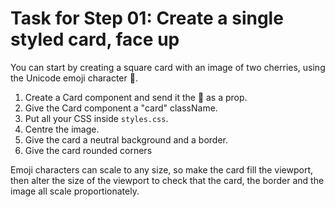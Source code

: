 # Task for Step 01: Create a single styled card, face up

You can start by creating a square card with an image of two cherries, using the Unicode emoji character 🍒. 

1. Create a Card component and send it the 🍒 as a prop.
2. Give the Card component a "card" className.
3. Put all your CSS inside `styles.css`.
4. Centre the image.
5. Give the card a neutral background and a border.
6. Give the card rounded corners

Emoji characters can scale to any size, so make the card fill the viewport, then alter the size of the viewport to check that the card, the border and the image all scale proportionately.